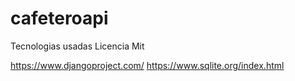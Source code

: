 # cafeteroapi

Tecnologias usadas Licencia Mit

https://www.djangoproject.com/
https://www.sqlite.org/index.html
